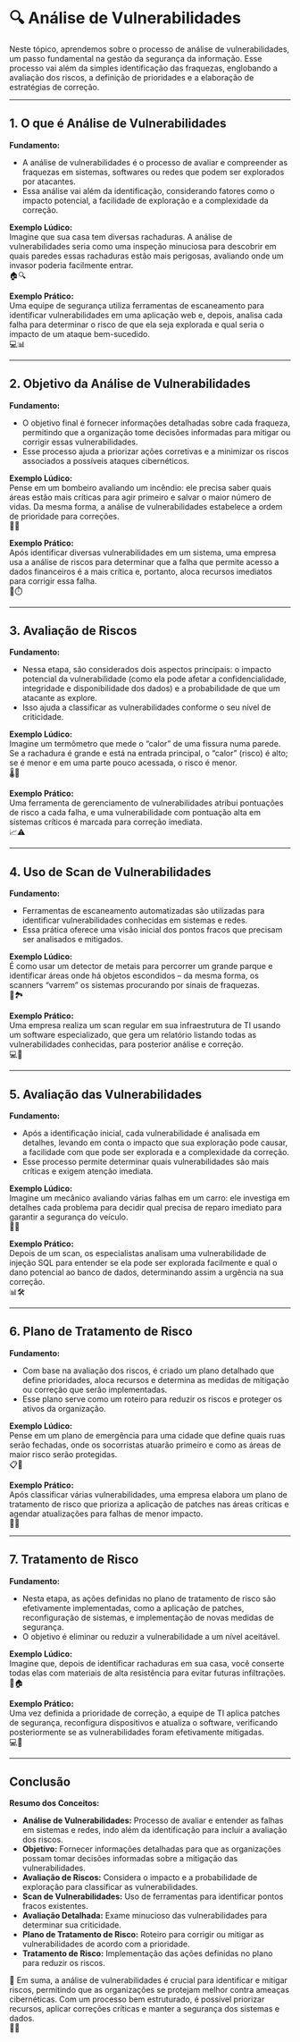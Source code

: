 # 🔍 Análise de Vulnerabilidades

Neste tópico, aprendemos sobre o processo de análise de vulnerabilidades, um passo fundamental na gestão da segurança da informação. Esse processo vai além da simples identificação das fraquezas, englobando a avaliação dos riscos, a definição de prioridades e a elaboração de estratégias de correção.

---

## 1. O que é Análise de Vulnerabilidades

**Fundamento:**  
- A análise de vulnerabilidades é o processo de avaliar e compreender as fraquezas em sistemas, softwares ou redes que podem ser explorados por atacantes.  
- Essa análise vai além da identificação, considerando fatores como o impacto potencial, a facilidade de exploração e a complexidade da correção.

**Exemplo Lúdico:**  
Imagine que sua casa tem diversas rachaduras. A análise de vulnerabilidades seria como uma inspeção minuciosa para descobrir em quais paredes essas rachaduras estão mais perigosas, avaliando onde um invasor poderia facilmente entrar.  
🏠🔍

**Exemplo Prático:**  
Uma equipe de segurança utiliza ferramentas de escaneamento para identificar vulnerabilidades em uma aplicação web e, depois, analisa cada falha para determinar o risco de que ela seja explorada e qual seria o impacto de um ataque bem-sucedido.  
💻📊

---

## 2. Objetivo da Análise de Vulnerabilidades

**Fundamento:**  
- O objetivo final é fornecer informações detalhadas sobre cada fraqueza, permitindo que a organização tome decisões informadas para mitigar ou corrigir essas vulnerabilidades.  
- Esse processo ajuda a priorizar ações corretivas e a minimizar os riscos associados a possíveis ataques cibernéticos.

**Exemplo Lúdico:**  
Pense em um bombeiro avaliando um incêndio: ele precisa saber quais áreas estão mais críticas para agir primeiro e salvar o maior número de vidas. Da mesma forma, a análise de vulnerabilidades estabelece a ordem de prioridade para correções.  
🚒🔥

**Exemplo Prático:**  
Após identificar diversas vulnerabilidades em um sistema, uma empresa usa a análise de riscos para determinar que a falha que permite acesso a dados financeiros é a mais crítica e, portanto, aloca recursos imediatos para corrigir essa falha.  
🏦⏱️

---

## 3. Avaliação de Riscos

**Fundamento:**  
- Nessa etapa, são considerados dois aspectos principais: o impacto potencial da vulnerabilidade (como ela pode afetar a confidencialidade, integridade e disponibilidade dos dados) e a probabilidade de que um atacante as explore.  
- Isso ajuda a classificar as vulnerabilidades conforme o seu nível de criticidade.

**Exemplo Lúdico:**  
Imagine um termômetro que mede o “calor” de uma fissura numa parede. Se a rachadura é grande e está na entrada principal, o “calor” (risco) é alto; se é menor e em uma parte pouco acessada, o risco é menor.  
🌡️🌟

**Exemplo Prático:**  
Uma ferramenta de gerenciamento de vulnerabilidades atribui pontuações de risco a cada falha, e uma vulnerabilidade com pontuação alta em sistemas críticos é marcada para correção imediata.  
📈⚠️

---

## 4. Uso de Scan de Vulnerabilidades

**Fundamento:**  
- Ferramentas de escaneamento automatizadas são utilizadas para identificar vulnerabilidades conhecidas em sistemas e redes.  
- Essa prática oferece uma visão inicial dos pontos fracos que precisam ser analisados e mitigados.

**Exemplo Lúdico:**  
É como usar um detector de metais para percorrer um grande parque e identificar áreas onde há objetos escondidos – da mesma forma, os scanners “varrem” os sistemas procurando por sinais de fraquezas.  
🔎🏞️

**Exemplo Prático:**  
Uma empresa realiza um scan regular em sua infraestrutura de TI usando um software especializado, que gera um relatório listando todas as vulnerabilidades conhecidas, para posterior análise e correção.  
💻📑

---

## 5. Avaliação das Vulnerabilidades

**Fundamento:**  
- Após a identificação inicial, cada vulnerabilidade é analisada em detalhes, levando em conta o impacto que sua exploração pode causar, a facilidade com que pode ser explorada e a complexidade da correção.  
- Esse processo permite determinar quais vulnerabilidades são mais críticas e exigem atenção imediata.

**Exemplo Lúdico:**  
Imagine um mecânico avaliando várias falhas em um carro: ele investiga em detalhes cada problema para decidir qual precisa de reparo imediato para garantir a segurança do veículo.  
🚗🔧

**Exemplo Prático:**  
Depois de um scan, os especialistas analisam uma vulnerabilidade de injeção SQL para entender se ela pode ser explorada facilmente e qual o dano potencial ao banco de dados, determinando assim a urgência na sua correção.  
📊🛠️

---

## 6. Plano de Tratamento de Risco

**Fundamento:**  
- Com base na avaliação dos riscos, é criado um plano detalhado que define prioridades, aloca recursos e determina as medidas de mitigação ou correção que serão implementadas.  
- Esse plano serve como um roteiro para reduzir os riscos e proteger os ativos da organização.

**Exemplo Lúdico:**  
Pense em um plano de emergência para uma cidade que define quais ruas serão fechadas, onde os socorristas atuarão primeiro e como as áreas de maior risco serão protegidas.  
📋🚦

**Exemplo Prático:**  
Após classificar várias vulnerabilidades, uma empresa elabora um plano de tratamento de risco que prioriza a aplicação de patches nas áreas críticas e agendar atualizações para falhas de menor impacto.  
🏢✅

---

## 7. Tratamento de Risco

**Fundamento:**  
- Nesta etapa, as ações definidas no plano de tratamento de risco são efetivamente implementadas, como a aplicação de patches, reconfiguração de sistemas, e implementação de novas medidas de segurança.  
- O objetivo é eliminar ou reduzir a vulnerabilidade a um nível aceitável.

**Exemplo Lúdico:**  
Imagine que, depois de identificar rachaduras em sua casa, você conserte todas elas com materiais de alta resistência para evitar futuras infiltrações.  
🔨🏠

**Exemplo Prático:**  
Uma vez definida a prioridade de correção, a equipe de TI aplica patches de segurança, reconfigura dispositivos e atualiza o software, verificando posteriormente se as vulnerabilidades foram efetivamente mitigadas.  
💻🔧

---

## Conclusão

**Resumo dos Conceitos:**  
- **Análise de Vulnerabilidades:** Processo de avaliar e entender as falhas em sistemas e redes, indo além da identificação para incluir a avaliação dos riscos.
- **Objetivo:** Fornecer informações detalhadas para que as organizações possam tomar decisões informadas sobre a mitigação das vulnerabilidades.
- **Avaliação de Riscos:** Considera o impacto e a probabilidade de exploração para classificar as vulnerabilidades.
- **Scan de Vulnerabilidades:** Uso de ferramentas para identificar pontos fracos existentes.
- **Avaliação Detalhada:** Exame minucioso das vulnerabilidades para determinar sua criticidade.
- **Plano de Tratamento de Risco:** Roteiro para corrigir ou mitigar as vulnerabilidades de acordo com a prioridade.
- **Tratamento de Risco:** Implementação das ações definidas no plano para reduzir os riscos.

🌟 Em suma, a análise de vulnerabilidades é crucial para identificar e mitigar riscos, permitindo que as organizações se protejam melhor contra ameaças cibernéticas. Com um processo bem estruturado, é possível priorizar recursos, aplicar correções críticas e manter a segurança dos sistemas e dados.  
🚀🔐